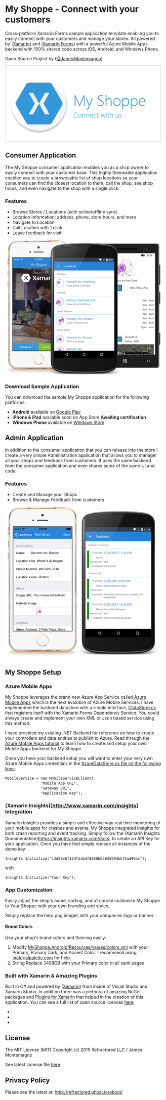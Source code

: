 # My Shoppe - Connect with your customers

Cross-platform Xamarin.Forms sample application template enabling you to easily connect with your customers and manage your stores. All powered by ([Xamarin](http://www.xamarin.com)) and ([Xamarin.Forms](http://www.xamarin.com/forms)) with a powerful Azure Mobile Apps backend with 100% shared code across iOS, Android, and Windows Phone.

Open Source Project by ([@JamesMontemagno](http://www.twitter.com/jamesmontemagno)) 

![](art/myshoppepromo.png)

## Consumer Application
The My Shoppe consumer application enables you as a shop owner to easily connect with your customer base. This highly themeable application enabled you to create a browesable list of shop locations so your consumers can find the closest location to them, call the shop, see shop hours, and even navigate to the shop with a single click.


### Features
* Browse Stores / Locations (with online/offline sync)
* Location Information: address, phone, store hours, and more
* Navigate to Location
* Call Location with 1 click
* Leave feedback for visit

![](art/MyShoppeHeroSmall.png)

### Download Sample Application
You can download the sample My Shoppe application for the following platforms:

* **Android** available on [Google Play](https://play.google.com/store/apps/details?id=com.refractored.myshoppe)
* **iPhone & iPad** available soon on App Store **Awaiting certification**
* **Windows Phone** available on [Windows Store](https://www.windowsphone.com/en-us/store/app/my-shoppe/8641ed20-1bf6-412d-ae28-a5f785cc6546)

## Admin Application
In addition to the consumer application that you can release into the store I create a very simple Administration application that allows you to manager all your shops and feedback from customers. It uses the same backend from the consumer application and even shares some of the same UI and code. 

### Features
* Create and Manage your Shops
* Browse & Manage Feedback from customers

![](art/MyShoppeAdminHero.png)

## My Shoppe Setup

### Azure Mobile Apps
My Shoppe leverages the brand new Azure App Service called [Azure Mobile Apps](http://azure.microsoft.com/en-us/services/app-service/mobile/) which is the next evolution of Azure Mobile Services. I have implemented the backend datastore with a simple interface, [IDataStore.cs](https://github.com/jamesmontemagno/MyShoppe/blob/master/MyShop/Interfaces/IDataStore.cs) that registers itself with the Xamarin.Forms Dependency Service. You could always create and implement your own XML or Json based service using this method.

I have provided my existing .NET Backend for reference on how to create your controllers and data entities to publish to Azure. Read through the [Azure Mobile Apps tutorial](https://azure.microsoft.com/en-us/documentation/articles/app-service-mobile-dotnet-backend-xamarin-android-get-started-preview/) to learn how to create and setup your own Mobile Apps backend for My Shoppe. 

Once you have your backend setup you will want to enter your very own Azure Mobile Apps credentials in the [AzureDataStore.cs file on the following lines](https://github.com/jamesmontemagno/MyShoppe/blob/master/MyShop/Services/AzureDataStore.cs#L29-L32):

```
MobileService = new MobileServiceClient(
				"Mobile App URL",
				"Gateway URI",
				"Application Key");

```

### (Xamarin Insights)[http://www.xamarin.com/insights] Integration
Xamarin Insights provides a simple and effective way real time monitoring of your mobile apps for crashes and events. My Shoppe integrated Insights for both crash reporting and event tracking. Simply follow the (Xamarin Insights Documentation)[https://insights.xamarin.com/docs] to create an API Key for your application. Once you have that simply replace all instances of the demo key: 
```
Insights.Initialize("c3d88c6f124fdabdf8880b65845094bb7bad90ac");
```
with
```
Insights.Initialize("Your Key");
```

### App Customization
Easily adjust the shop's name, sorting, and of course customize My Shoppe to Your Shoppe with your own branding and styles.

Simply replace the hero.png images with your companies logo or banner.

#### Brand Colors
Use your shop's brand colors and theming easily:

1. Modify [MyShoppe.Android/Resources/values/colors.xml](https://github.com/jamesmontemagno/MyShoppe/blob/master/MyShop.Android/Resources/values/colors.xml) with your Primary, Primary Dark, and Accent Color. I recommend using [materialpalette.com](http://www.materialpalette.com) for help.
2. String Replace 3498DB with your Primary color in all xaml pages


### Built with Xamarin & Amazing Plugins
Built in C# and powered by ([Xamarin](http://www.xamarin.com)) from inside of Visual Studio and Xamarin Studio. In addition there was a plethora of amazing NuGet packages and [Plugins for Xamarin](http://www.github.com/xamarin/plugins) that helped in the creation of this application. You can see a full list of open source licenses [here](https://github.com/jamesmontemagno/MyShoppe/blob/master/OpenSource.md).

* 
* 
* 



## License
The MIT License (MIT)
Copyright (c) 2015 Refractored LLC / James Montemagno

See latest License file [here](https://github.com/jamesmontemagno/MyShoppe/blob/master/LICENSE).

## Privacy Policy
Please see the latest at: http://refractored.ghost.io/about/
